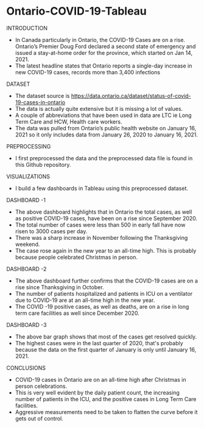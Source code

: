 # Ontario-COVID-19-Tableau

INTRODUCTION
- In Canada particularly in Ontario, the COVID-19 Cases are on a rise. Ontario’s Premier Doug Ford declared a second state of emergency and issued a stay-at-home order for the province, which started on Jan 14, 2021.
- The latest headline states that Ontario reports a single-day increase in new COVID-19 cases, records more than 3,400 infections

DATASET
- The dataset source is https://data.ontario.ca/dataset/status-of-covid-19-cases-in-ontario
- The data is actually quite extensive but it is missing a lot of values. 
- A couple of abbreviations that have been used in data are LTC ie Long Term Care and HCW, Health care workers. 
- The data was pulled from Ontario’s public health website on January 16, 2021 so it only includes data from January 26, 2020 to January 16, 2021.

PREPROCESSING
- I first preprocessed the data and the preprocessed data file is found in this Github repository.

VISUALIZATIONS
- I build a few dashboards in Tableau using this preprocessed dataset.

DASHBOARD -1
- The above dashboard highlights that in Ontario the total cases, as well as positive COVID-19 cases, have been on a rise since September 2020. 
- The total number of cases were less than 500 in early fall have now risen to 3000 cases per day. 
- There was a sharp increase in November following the Thanksgiving weekend. 
- The case rose again in the new year to an all-time high. This is probably because people celebrated Christmas in person.

DASHBOARD -2
- The above dashboard further confirms that the COVID-19 cases are on a rise since Thanksgiving in October. 
- The number of patients hospitalized and patients in ICU on a ventilator due to COVID-19 are at an all-time high in the new year. 
- The COVID -19 positive cases, as well as deaths, are on a rise in long term care facilities as well since December 2020.

DASHBOARD -3
- The above bar graph shows that most of the cases get resolved quickly. 
- The highest cases were in the last quarter of 2020, that's probably because the data on the first quarter of January is only until January 16, 2021.

CONCLUSIONS
- COVID-19 cases in Ontario are on an all-time high after Christmas in person celebrations. 
- This is very well evident by the daily patient count, the increasing number of patients in the ICU, and the positive cases in Long Term Care facilities. 
- Aggressive measurements need to be taken to flatten the curve before it gets out of control.
